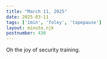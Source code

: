 ```yaml
---
title: "March 11, 2025"
date: 2025-03-11
tags: ['1min', 'foley', 'tapepause']
layout: minute.njk
postnumber: 436
---
```

Oh the joy of security training. 